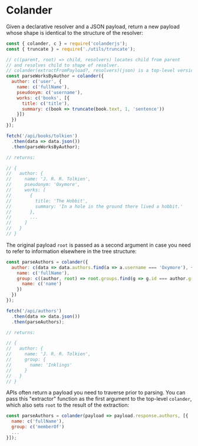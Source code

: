 # Colander

Given a declarative resolver and a JSON payload, return a new payload whose shape is identical to the structure of the resolver:
```js
const { colander, c } = require('colanderjs');
const { truncate } = require('./utils/truncate');

// c((parent, root) => child, resolvers) locates child from parent
// and resolves child to shape of resolver.
// colander(extractFromPayload?, resolvers)(json) is a top-level version of c.
const parseWorksByAuthor = colander({
  author: c('user', {
    name: c('fullName'),
    pseudonym: c('username'),
    works: c('books', [{
      title: c('title'),
      summary: c(book => truncate(book.text, 1, 'sentence'))
    }])
  })
});

fetch('/api/books/tolkien')
  .then(data => data.json())
  .then(parseWorksByAuthor);

// returns:

// {
//   author: {
//     name: 'J. R. R. Tolkien',
//     pseudonym: 'Oxymore',
//     works: [
//       {
//         title: 'The Hobbit',
//         summary: 'In a hole in the ground there lived a hobbit.'
//       },
//       ...
//     ]
//   }
// }
```
The original payload `root` is passed as a second argument in case you need to refer to information elsewhere in the tree structure:

```js
const parseAuthors = colander({
  author: c(data => data.authors.find(a => a.username === 'Oxymore'), {
    name: c('fullName'),
    group: c((author, root) => root.groups.find(g => g.id === author.groupId), {
      name: c('name')
    })
  })
});

fetch('/api/authors')
  .then(data => data.json())
  .then(parseAuthors);

// returns:

// {
//   author: {
//     name: 'J. R. R. Tolkien',
//     group: {
//       name: 'Inklings'
//     }
//   }
// }
```

APIs often return a payload you need to traverse prior to parsing. You can pass this "extractor" function as the first argument to the top-level `colander`, which also sets `root` to the result of the extraction:

```js
const parseAuthors = colander(payload => payload.response.authors, [{
  name: c('fullName'),
  group: c('memberOf')
  ...
}]);
```